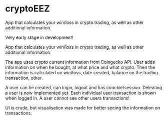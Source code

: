 # cryptoEEZ
App that calculates your win/loss in crypto trading, as well as other additional information.

Very early stage in development!

App that calculates your win/loss in crypto trading, as well as other additional information.

The app uses crypto current information from Coingecko API. User adds information on when he bought, at what price and what crypto. Then the information is calculated on win/loss, date created, balance on the trading transaction, other.

A user can be created, can login, logout and has coockie/session. Deleating a user is now implemented yet. Each individual user transaction is shown when logged in. A user cannot see other users transactions!

UI is crude, but visualisation was made for better seeing the information on transactions.
